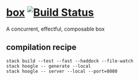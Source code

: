[box](https://tonyday567.github.io/box/index.html) [![Build Status](https://travis-ci.org/tonyday567/box.svg)](https://travis-ci.org/tonyday567/box)
===

A concurrent, effectful, composable box

compilation recipe
---

```
stack build --test --fast --haddock --file-watch
stack hoogle -- generate --local
stack hoogle -- server --local --port=8080
```

